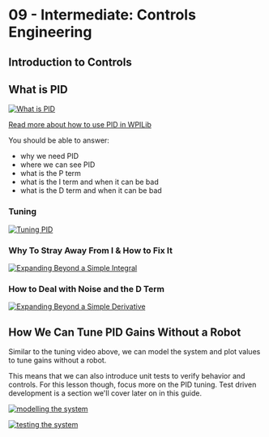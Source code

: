 # 09 - Intermediate: Controls Engineering

## Introduction to Controls

## What is PID

[![What is PID](https://www.youtube.com/watch?v=wkfEZmsQqiA)](https://img.youtube.com/vi/wkfEZmsQqiA/default.jpg)

[Read more about how to use PID in WPILib](https://docs.wpilib.org/en/stable/docs/software/advanced-controls/controllers/pidcontroller.html)

You should be able to answer:

- why we need PID
- where we can see PID
- what is the P term
- what is the I term and when it can be bad
- what is the D term and when it can be bad

### Tuning

[![Tuning PID](https://www.youtube.com/watch?v=uXnDwojRb1g)](https://img.youtube.com/vi/uXnDwojRb1g/default.jpg)

### Why To Stray Away From I & How to Fix It

[![Expanding Beyond a Simple Integral](https://www.youtube.com/watch?v=NVLXCwc8HzM)](https://img.youtube.com/vi/NVLXCwc8HzM/default.jpg)

### How to Deal with Noise and the D Term

[![Expanding Beyond a Simple Derivative](https://www.youtube.com/watch?v=7dUVdrs1e18)](https://img.youtube.com/vi/7dUVdrs1e18/default.jpg)

## How We Can Tune PID Gains Without a Robot

Similar to the tuning video above, we can model the system and plot values to tune gains without a robot.

This means that we can also introduce unit tests to verify behavior and controls. For this lesson though, focus more on the PID tuning. Test driven development is a section we'll cover later on in this guide.

[![modelling the system](https://youtu.be/RLrZzSpHP4E)](https://img.youtube.com/vi/RLrZzSpHP4E/default.jpg)

[![testing the system](https://youtu.be/uGtT8ojgSzg)](https://img.youtube.com/vi/uGtT8ojgSzg/default.jpg)
